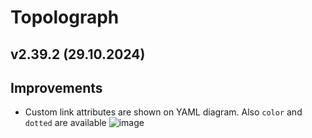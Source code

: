 # Topolograph

## v2.39.2 (29.10.2024)

## Improvements
* Custom link attributes are shown on YAML diagram. Also `color` and `dotted` are available
![image](https://github.com/user-attachments/assets/872511cf-4a26-4b69-bebe-7a333218db3f)
